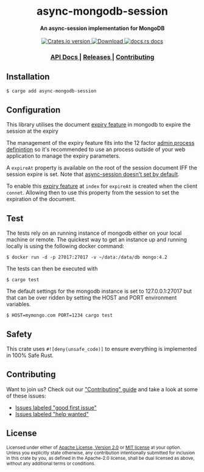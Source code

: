 <h1 align="center">async-mongodb-session</h1>
<div align="center">
  <strong>
    An async-session implementation for MongoDB
  </strong>
</div>

<br />

<div align="center">
  <!-- Crates version -->
  <a href="https://crates.io/crates/async-mongodb-session">
    <img src="https://img.shields.io/crates/v/async-mongodb-session.svg?style=flat-square"
    alt="Crates.io version" />
  </a>
  <!-- Downloads -->
  <a href="https://crates.io/crates/async-mongodb-session">
    <img src="https://img.shields.io/crates/d/async-mongodb-session.svg?style=flat-square"
      alt="Download" />
  </a>
  <!-- docs.rs docs -->
  <a href="https://docs.rs/async-mongodb-session">
    <img src="https://img.shields.io/badge/docs-latest-blue.svg?style=flat-square"
      alt="docs.rs docs" />
  </a>
</div>

<div align="center">
  <h3>
    <a href="https://docs.rs/async-mongodb-session">
      API Docs
    </a>
    <span> | </span>
    <a href="https://github.com/yoshuawuyts/async-mongodb-session/releases">
      Releases
    </a>
    <span> | </span>
    <a href="https://github.com/yoshuawuyts/async-mongodb-session/blob/master.github/CONTRIBUTING.md">
      Contributing
    </a>
  </h3>
</div>

## Installation
```sh
$ cargo add async-mongodb-session
```

## Configuration

This library utilises the document [expiry feature](https://docs.mongodb.com/manual/tutorial/expire-data/#expire-documents-at-a-specific-clock-time) in mongodb to expire the session at the expiry

The management of the expiry feature fits into the 12 factor [admin process definintion](https://12factor.net/admin-processes) so it's recommended to use an process outside of your web application to manage the expiry parameters.

A `expireAt` property is available on the root of the session document IFF the session expire is set. Note that  [async-session doesn't set by default](https://github.com/http-rs/async-session/blob/main/src/session.rs#L98).

To enable this [expiry feature](https://docs.mongodb.com/manual/tutorial/expire-data/#expire-documents-at-a-specific-clock-time) at `index` for `expireAt` is created when the client `connet`. Allowing then to use this property from the session to set the expiration of the document.

## Test

The tests rely on an running instance of mongodb either on your local machine or remote.
The quickest way to get an instance up and running locally is using the following docker command:

```
$ docker run -d -p 27017:27017 -v ~/data:/data/db mongo:4.2
```

The tests can then be executed with
```
$ cargo test
```

The default settings for the mongodb instance is set to 127.0.0.1:27017 but that can be over ridden by setting the HOST and PORT environment variables.
```
$ HOST=mymongo.com PORT=1234 cargo test
```

## Safety
This crate uses ``#![deny(unsafe_code)]`` to ensure everything is implemented in
100% Safe Rust.

## Contributing
Want to join us? Check out our ["Contributing" guide][contributing] and take a
look at some of these issues:

- [Issues labeled "good first issue"][good-first-issue]
- [Issues labeled "help wanted"][help-wanted]

[contributing]: https://github.com/yoshuawuyts/async-mongodb-session/blob/master.github/CONTRIBUTING.md
[good-first-issue]: https://github.com/yoshuawuyts/async-mongodb-session/labels/good%20first%20issue
[help-wanted]: https://github.com/yoshuawuyts/async-mongodb-session/labels/help%20wanted

## License

<sup>
Licensed under either of <a href="LICENSE-APACHE">Apache License, Version
2.0</a> or <a href="LICENSE-MIT">MIT license</a> at your option.
</sup>

<br/>

<sub>
Unless you explicitly state otherwise, any contribution intentionally submitted
for inclusion in this crate by you, as defined in the Apache-2.0 license, shall
be dual licensed as above, without any additional terms or conditions.
</sub>
